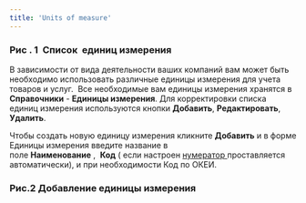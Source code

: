 ```yaml
---
title: 'Units of measure'
---
```


  

### Рис . 1  Список  единиц измерения

  

В зависимости от вида деятельности ваших компаний вам может быть необходимо использовать различные единицы измерения для учета товаров и услуг.  Все необходимые вам единицы измерения хранятся в **Справочники** - **Единицы измерения**. Для корректировки списка единиц измерения используются кнопки **Добавить**, **Редактировать**, **Удалить**.

Чтобы создать новую единицу измерения кликните **Добавить** и в форме Единицы измерения введите название в поле **Наименование** ,  **Код** ( если настроен [нумератор ](http://documentation.luxsoft.by/pages/viewpage.action?pageId=72942230)проставляется автоматически), и при необходимости Код по ОКЕИ.  

  

### Рис.2 Добавление единицы измерения

  

  


